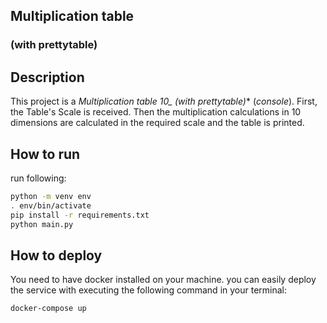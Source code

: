 ## Multiplication table
### (with prettytable)

## Description
This project is a **Multiplication table 10*_ (with prettytable)** (_console_).
First, the Table's Scale is received. Then the multiplication calculations in 10 dimensions are calculated in the required scale and the table is printed.

## How to run
run following:
```bash
python -m venv env
. env/bin/activate
pip install -r requirements.txt
python main.py
```
## How to deploy

You need to have docker installed on your machine. you can easily deploy the service with executing
the following command in your terminal:

```bash
docker-compose up
```
